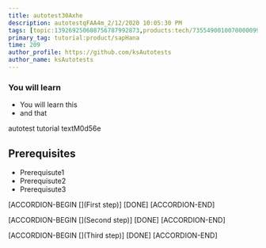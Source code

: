 ```yaml
---
title: autotest30Axhe
description: autotestqFAA4m_2/12/2020 10:05:30 PM
tags: [topic:139269250608756787992873,products:tech/73554900100700000996,tutorial:experience/advanced]
primary_tag: tutorial:product/sapHana
time: 209
author_profile: https://github.com/ksAutotests
author_name: ksAutotests
---
```

### You will learn
- You will learn this
- and that

autotest tutorial textM0d56e

## Prerequisites
- Prerequisute1
- Prerequisute2
- Prerequisute3

[ACCORDION-BEGIN [](First step)]
[DONE]
[ACCORDION-END]

[ACCORDION-BEGIN [](Second step)]
[DONE]
[ACCORDION-END]

[ACCORDION-BEGIN [](Third step)]
[DONE]
[ACCORDION-END]

